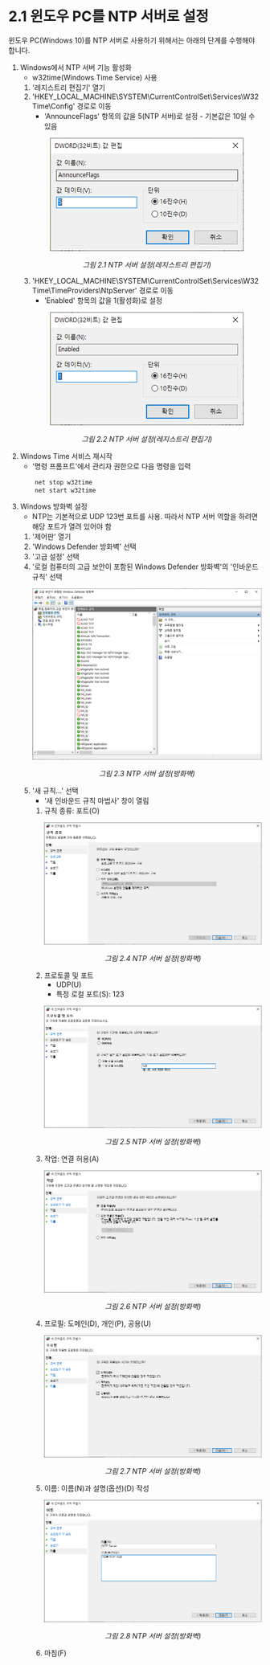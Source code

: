 # 2.1 윈도우 PC를 NTP 서버로 설정

윈도우 PC(Windows 10)를 NTP 서버로 사용하기 위해서는 아래의 단계를 수행해야 합니다.

1. Windows에서 NTP 서버 기능 활성화
    * w32time(Windows Time Service) 사용
    1. '레지스트리 편집기' 열기
    2. 'HKEY_LOCAL_MACHINE\SYSTEM\CurrentControlSet\Services\W32Time\Config' 경로로 이동
        * 'AnnounceFlags' 항목의 값을 5(NTP 서버)로 설정 - 기본값은 10일 수 있음
        <p align="center">
         <img src="../_assets/reg-announceflags.png"></img>
         <em><p align="center">그림 2.1 NTP 서버 설정(레지스트리 편집기)</p></em>
        </p>
    3. 'HKEY_LOCAL_MACHINE\SYSTEM\CurrentControlSet\Services\W32Time\TimeProviders\NtpServer' 경로로 이동
        * 'Enabled' 항목의 값을 1(활성화)로 설정
        <p align="center">
         <img src="../_assets/reg-enabled.png"></img>
         <em><p align="center">그림 2.2 NTP 서버 설정(레지스트리 편집기)</p></em>
        </p>
2. Windows Time 서비스 재시작
    * '명령 프롬프트'에서 관리자 권한으로 다음 명령을 입력
    ```
        net stop w32time
        net start w32time
    ```
3. Windows 방화벽 설정
    * NTP는 기본적으로 UDP 123번 포트를 사용. 따라서 NTP 서버 역할을 하려면 해당 포트가 열려 있어야 함
    1. '제어판' 열기
    2. 'Windows Defender 방화벽' 선택
    3. '고급 설정' 선택
    4. '로컬 컴퓨터의 고급 보안이 포함된 Windows Defender 방화벽'의 '인바운드 규칙' 선택
        <p align="center">
         <img src="../_assets/defender.png"></img>
         <em><p align="center">그림 2.3 NTP 서버 설정(방화벽)</p></em>
        </p>
    5. '새 규칙...' 선택
        * '새 인바운드 규칙 마법사' 창이 열림
        1. 규칙 종류: 포트(O)
            <p align="center">
             <img src="../_assets/defender-setting-1.png"></img>
             <em><p align="center">그림 2.4 NTP 서버 설정(방화벽)</p></em>
            </p>
        2. 프로토콜 및 포트
            * UDP(U)
            * 특정 로컬 포트(S): 123
            <p align="center">
             <img src="../_assets/defender-setting-2.png"></img>
             <em><p align="center">그림 2.5 NTP 서버 설정(방화벽)</p></em>
            </p>
        3. 작업: 연결 허용(A)
            <p align="center">
             <img src="../_assets/defender-setting-3.png"></img>
             <em><p align="center">그림 2.6 NTP 서버 설정(방화벽)</p></em>
            </p>
        4. 프로필: 도메인(D), 개인(P), 공용(U)
            <p align="center">
             <img src="../_assets/defender-setting-4.png"></img>
             <em><p align="center">그림 2.7 NTP 서버 설정(방화벽)</p></em>
            </p>
        5. 이름: 이름(N)과 설명(옵션)(D) 작성
            <p align="center">
             <img src="../_assets/defender-setting-5.png"></img>
             <em><p align="center">그림 2.8 NTP 서버 설정(방화벽)</p></em>
            </p>
        6. 마침(F)

